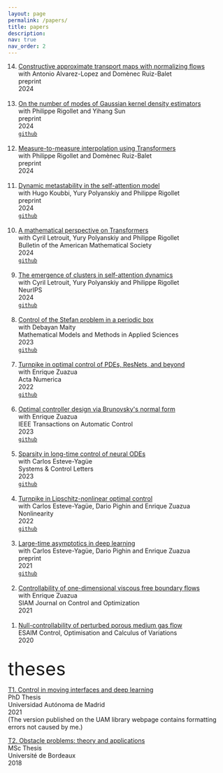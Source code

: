 ```yaml
---
layout: page
permalink: /papers/
title: papers
description: 
nav: true
nav_order: 2
---
```




<ol reversed>
 
   <li>
    <a class="publink" href="https://arxiv.org/abs/2412.19366">Constructive approximate transport maps with normalizing flows</a><br>
    with Antonio Alvarez-Lopez and Domènec Ruiz-Balet<br>
    preprint<br>
    2024<br>
    <br>
  </li>

  <li>
    <a class="publink" href="https://arxiv.org/abs/2412.09080">On the number of modes of Gaussian kernel density estimators</a><br> 
    with Philippe Rigollet and Yihang Sun<br>
    preprint<br>
    2024<br>
    <a class="github" href="https://github.com/KimiSun18/2024-gauss-kde-attention"><code>github</code></a><br>
    <br>
  </li>

  <li>
    <a class="publink" href="https://arxiv.org/abs/2411.04551">Measure-to-measure interpolation using Transformers</a><br>
    with Philippe Rigollet and Domènec Ruiz-Balet<br>
    preprint<br>
    2024<br>
    <br>
  </li>

  <li>
    <a class="publink" href="https://arxiv.org/abs/2410.06833">Dynamic metastability in the self-attention model</a><br>
    with Hugo Koubbi, Yury Polyanskiy and Philippe Rigollet<br>
    preprint<br>
    2024<br>
    <a class="github" href="https://github.com/HugoKoubbi/2024-transformers-dotm"><code>github</code></a><br>
    <br>
  </li>

  <li>
    <a class="publink" href="https://arxiv.org/abs/2312.10794">A mathematical perspective on Transformers</a><br>
    with Cyril Letrouit, Yury Polyanskiy and Philippe Rigollet<br>
    Bulletin of the American Mathematical Society<br>
    2024<br>
    <a class="github" href="https://github.com/borjanG/2023-transformers-rotf"><code>github</code></a><br>
    <br>
  </li>

  <li>
    <a class="publink" href="https://arxiv.org/abs/2305.05465">The emergence of clusters in self-attention dynamics</a><br>
    with Cyril Letrouit, Yury Polyanskiy and Philippe Rigollet<br>
    NeurIPS<br>
    2024<br>
    <a class="github" href="https://github.com/borjanG/2023-transformers"><code>github</code></a><br>
    <br>
  </li>

  <li>
    <a class="publink" href="https://arxiv.org/abs/2203.03012">Control of the Stefan problem in a periodic box</a><br>
    with Debayan Maity<br>
    Mathematical Models and Methods in Applied Sciences<br>
    2023<br>
    <a class="github" href="https://github.com/borjanG/2022-stefan-control"><code>github</code></a><br> 
    <br>
  </li>

  
  <li>
    <a class="publink" href="/assets/pdf/acta-numerica.pdf">Turnpike in optimal control of PDEs, ResNets, and beyond</a><br>
    with Enrique Zuazua<br>
    Acta Numerica<br>
    2022<br>
    <a class="github" href="https://github.com/borjanG/2022-turnpike-pde-resnets"><code>github</code></a><br>
    <br>
  </li>

   <li>
    <a class="publink" href="https://arxiv.org/abs/2108.05629">Optimal controller design via Brunovsky's normal form</a><br>
    with Enrique Zuazua<br>
    IEEE Transactions on Automatic Control<br>
    2023<br>
    <a class="github" href="https://github.com/borjanG/optimal.controller"><code>github</code></a><br>
    <br>
  </li>

  <li>
    <a class="publink" href="https://arxiv.org/abs/2102.13566">Sparsity in long-time control of neural ODEs</a><br>
    with Carlos Esteve-Yagüe<br>
    Systems & Control Letters<br>
    2023<br>
    <a class="github" href="https://github.com/borjanG/dynamical.systems"><code>github</code></a><br>
    <br>
  </li>

  <li>
    <a class="publink" href="http://arxiv.org/abs/2011.11091">Turnpike in Lipschitz-nonlinear optimal control</a><br> 
    with Carlos Esteve-Yagüe, Dario Pighin and Enrique Zuazua<br>
    Nonlinearity<br>
    2022<br>
    <a class="github" href="https://github.com/borjanG/dynamical.systems"><code>github</code></a><br>
    <br>
  </li>

  <li>
    <a class="publink" href="https://arxiv.org/abs/2008.02491">Large-time asymptotics in deep learning</a><br>
    with Carlos Esteve-Yagüe, Dario Pighin and Enrique Zuazua<br>
    preprint<br>
    2021<br>
    <a class="github" href="https://github.com/borjanG/dynamical.systems"><code>github</code></a><br>
    <br>
  </li>

  <li>
    <a class="publink" href="https://hal.science/hal-02277740/">Controllability of one-dimensional viscous free boundary flows</a><br> 
    with Enrique Zuazua<br>
    SIAM Journal on Control and Optimization<br>
    2021<br>
    <br>
  </li>

  <li>
    <a class="publink" href="https://hal.archives-ouvertes.fr/hal-02280993/">Null-controllability of perturbed porous medium gas flow</a><br>
    ESAIM Control, Optimisation and Calculus of Variations<br>
    2020<br>
    <br>
  </li>
</ol>


<span style="font-size: 3em;">theses</span><br>

<a class="publink" href="/assets/pdf/these.pdf">T1. Control in moving interfaces and deep learning</a><br>
PhD Thesis<br>
Universidad Autónoma de Madrid<br>
2021<br>
(The version published on the UAM library webpage contains formatting errors not caused by me.)<br>


<a class="publink" href="https://cmc.deusto.eus/wp-content/uploads/2019/05/MasterThesis_GeshkovskiDyCon.pdf">T2. Obstacle problems: theory and applications</a><br>
MSc Thesis<br>
Université de Bordeaux<br>
2018
    
